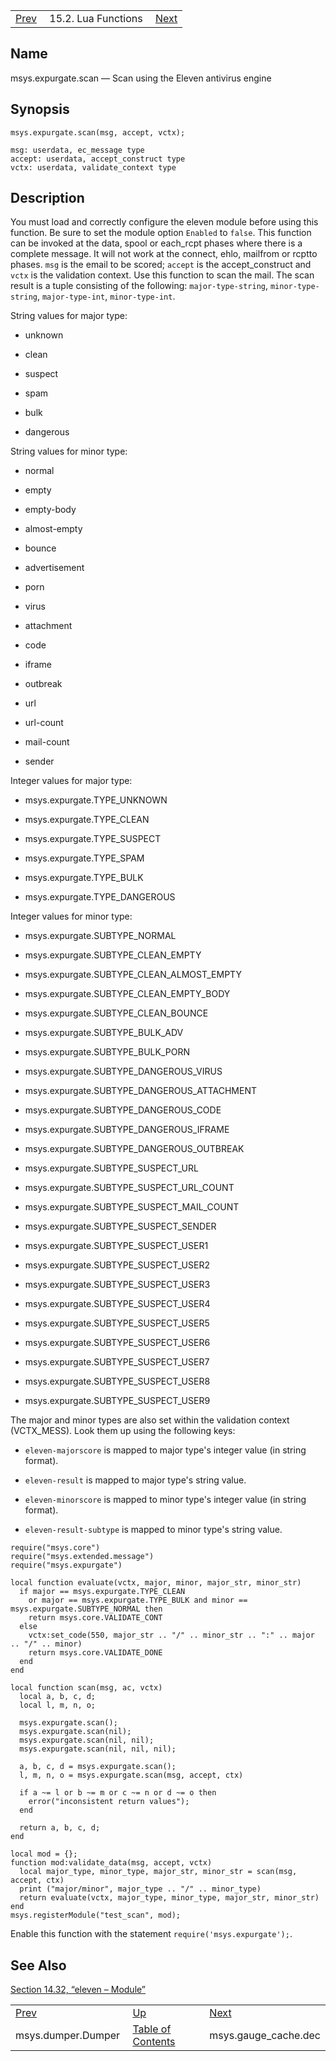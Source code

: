 |     |     |     |
| --- | --- | --- |
| [Prev](lua.ref.msys.dumper.Dumper)  | 15.2. Lua Functions |  [Next](lua.ref.msys.gauge_cache.dec.php) |

<a name="lua.ref.msys.expurgate.scan"></a>
## Name

msys.expurgate.scan — Scan using the Eleven antivirus engine

<a name="idp26598480"></a>
## Synopsis

`msys.expurgate.scan(msg, accept, vctx);`

```
msg: userdata, ec_message type
accept: userdata, accept_construct type
vctx: userdata, validate_context type
```
<a name="idp26601264"></a>
## Description

You must load and correctly configure the eleven module before using this function. Be sure to set the module option `Enabled` to `false`. This function can be invoked at the data, spool or each_rcpt phases where there is a complete message. It will not work at the connect, ehlo, mailfrom or rcptto phases. `msg` is the email to be scored; `accept` is the accept_construct and `vctx` is the validation context. Use this function to scan the mail. The scan result is a tuple consisting of the following: `major-type-string`, `minor-type-string`, `major-type-int`, `minor-type-int`.

String values for major type:

*   unknown

*   clean

*   suspect

*   spam

*   bulk

*   dangerous

String values for minor type:

*   normal

*   empty

*   empty-body

*   almost-empty

*   bounce

*   advertisement

*   porn

*   virus

*   attachment

*   code

*   iframe

*   outbreak

*   url

*   url-count

*   mail-count

*   sender

Integer values for major type:

*   msys.expurgate.TYPE_UNKNOWN

*   msys.expurgate.TYPE_CLEAN

*   msys.expurgate.TYPE_SUSPECT

*   msys.expurgate.TYPE_SPAM

*   msys.expurgate.TYPE_BULK

*   msys.expurgate.TYPE_DANGEROUS

Integer values for minor type:

*   msys.expurgate.SUBTYPE_NORMAL

*   msys.expurgate.SUBTYPE_CLEAN_EMPTY

*   msys.expurgate.SUBTYPE_CLEAN_ALMOST_EMPTY

*   msys.expurgate.SUBTYPE_CLEAN_EMPTY_BODY

*   msys.expurgate.SUBTYPE_CLEAN_BOUNCE

*   msys.expurgate.SUBTYPE_BULK_ADV

*   msys.expurgate.SUBTYPE_BULK_PORN

*   msys.expurgate.SUBTYPE_DANGEROUS_VIRUS

*   msys.expurgate.SUBTYPE_DANGEROUS_ATTACHMENT

*   msys.expurgate.SUBTYPE_DANGEROUS_CODE

*   msys.expurgate.SUBTYPE_DANGEROUS_IFRAME

*   msys.expurgate.SUBTYPE_DANGEROUS_OUTBREAK

*   msys.expurgate.SUBTYPE_SUSPECT_URL

*   msys.expurgate.SUBTYPE_SUSPECT_URL_COUNT

*   msys.expurgate.SUBTYPE_SUSPECT_MAIL_COUNT

*   msys.expurgate.SUBTYPE_SUSPECT_SENDER

*   msys.expurgate.SUBTYPE_SUSPECT_USER1

*   msys.expurgate.SUBTYPE_SUSPECT_USER2

*   msys.expurgate.SUBTYPE_SUSPECT_USER3

*   msys.expurgate.SUBTYPE_SUSPECT_USER4

*   msys.expurgate.SUBTYPE_SUSPECT_USER5

*   msys.expurgate.SUBTYPE_SUSPECT_USER6

*   msys.expurgate.SUBTYPE_SUSPECT_USER7

*   msys.expurgate.SUBTYPE_SUSPECT_USER8

*   msys.expurgate.SUBTYPE_SUSPECT_USER9

The major and minor types are also set within the validation context (VCTX_MESS). Look them up using the following keys:

*   `eleven-majorscore` is mapped to major type's integer value (in string format).

*   `eleven-result` is mapped to major type's string value.

*   `eleven-minorscore` is mapped to minor type's integer value (in string format).

*   `eleven-result-subtype` is mapped to minor type's string value.

```
require("msys.core")
require("msys.extended.message")
require("msys.expurgate")

local function evaluate(vctx, major, minor, major_str, minor_str)
  if major == msys.expurgate.TYPE_CLEAN
    or major == msys.expurgate.TYPE_BULK and minor == msys.expurgate.SUBTYPE_NORMAL then
    return msys.core.VALIDATE_CONT
  else
    vctx:set_code(550, major_str .. "/" .. minor_str .. ":" .. major .. "/" .. minor)
    return msys.core.VALIDATE_DONE
  end
end

local function scan(msg, ac, vctx)
  local a, b, c, d;
  local l, m, n, o;

  msys.expurgate.scan();
  msys.expurgate.scan(nil);
  msys.expurgate.scan(nil, nil);
  msys.expurgate.scan(nil, nil, nil);

  a, b, c, d = msys.expurgate.scan();
  l, m, n, o = msys.expurgate.scan(msg, accept, ctx)

  if a ~= l or b ~= m or c ~= n or d ~= o then
    error("inconsistent return values");
  end

  return a, b, c, d;
end

local mod = {};
function mod:validate_data(msg, accept, vctx)
  local major_type, minor_type, major_str, minor_str = scan(msg, accept, ctx)
  print ("major/minor", major_type .. "/" .. minor_type)
  return evaluate(vctx, major_type, minor_type, major_str, minor_str)
end
msys.registerModule("test_scan", mod);
```

Enable this function with the statement `require('msys.expurgate');`.

<a name="idp26664704"></a>
## See Also

[Section 14.32, “eleven – Module”](modules.eleven "14.32. eleven – Module")

|     |     |     |
| --- | --- | --- |
| [Prev](lua.ref.msys.dumper.Dumper)  | [Up](lua.function.details.php) |  [Next](lua.ref.msys.gauge_cache.dec.php) |
| msys.dumper.Dumper  | [Table of Contents](index) |  msys.gauge_cache.dec |
